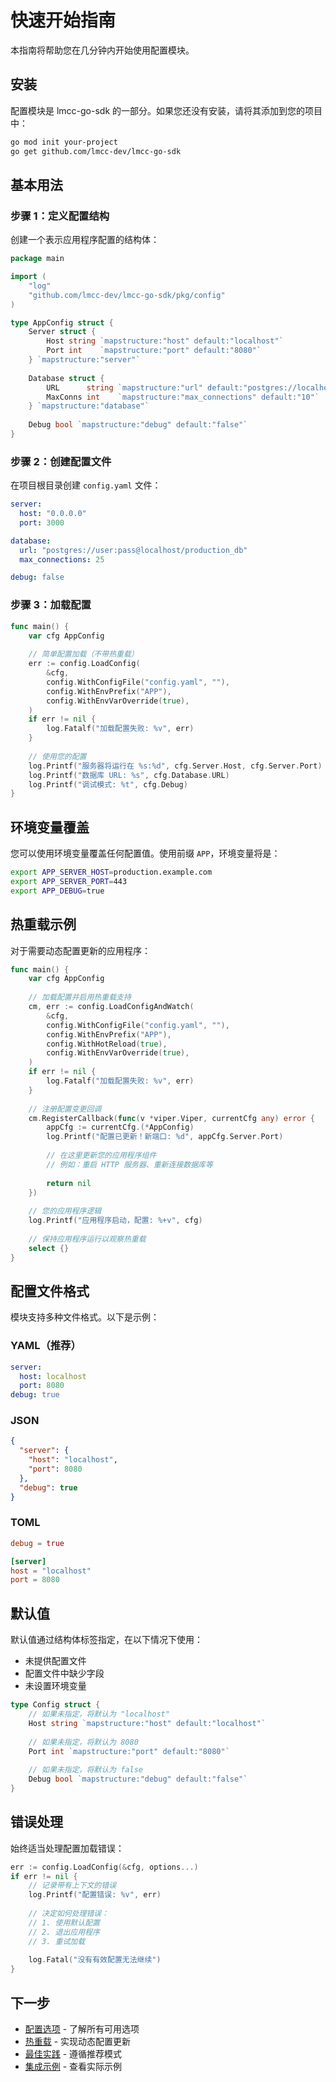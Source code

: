 # 快速开始指南

本指南将帮助您在几分钟内开始使用配置模块。

## 安装

配置模块是 lmcc-go-sdk 的一部分。如果您还没有安装，请将其添加到您的项目中：

```bash
go mod init your-project
go get github.com/lmcc-dev/lmcc-go-sdk
```

## 基本用法

### 步骤 1：定义配置结构

创建一个表示应用程序配置的结构体：

```go
package main

import (
    "log"
    "github.com/lmcc-dev/lmcc-go-sdk/pkg/config"
)

type AppConfig struct {
    Server struct {
        Host string `mapstructure:"host" default:"localhost"`
        Port int    `mapstructure:"port" default:"8080"`
    } `mapstructure:"server"`
    
    Database struct {
        URL      string `mapstructure:"url" default:"postgres://localhost/mydb"`
        MaxConns int    `mapstructure:"max_connections" default:"10"`
    } `mapstructure:"database"`
    
    Debug bool `mapstructure:"debug" default:"false"`
}
```

### 步骤 2：创建配置文件

在项目根目录创建 `config.yaml` 文件：

```yaml
server:
  host: "0.0.0.0"
  port: 3000

database:
  url: "postgres://user:pass@localhost/production_db"
  max_connections: 25

debug: false
```

### 步骤 3：加载配置

```go
func main() {
    var cfg AppConfig
    
    // 简单配置加载（不带热重载）
    err := config.LoadConfig(
        &cfg,
        config.WithConfigFile("config.yaml", ""),
        config.WithEnvPrefix("APP"),
        config.WithEnvVarOverride(true),
    )
    if err != nil {
        log.Fatalf("加载配置失败: %v", err)
    }
    
    // 使用您的配置
    log.Printf("服务器将运行在 %s:%d", cfg.Server.Host, cfg.Server.Port)
    log.Printf("数据库 URL: %s", cfg.Database.URL)
    log.Printf("调试模式: %t", cfg.Debug)
}
```

## 环境变量覆盖

您可以使用环境变量覆盖任何配置值。使用前缀 `APP`，环境变量将是：

```bash
export APP_SERVER_HOST=production.example.com
export APP_SERVER_PORT=443
export APP_DEBUG=true
```

## 热重载示例

对于需要动态配置更新的应用程序：

```go
func main() {
    var cfg AppConfig
    
    // 加载配置并启用热重载支持
    cm, err := config.LoadConfigAndWatch(
        &cfg,
        config.WithConfigFile("config.yaml", ""),
        config.WithEnvPrefix("APP"),
        config.WithHotReload(true),
        config.WithEnvVarOverride(true),
    )
    if err != nil {
        log.Fatalf("加载配置失败: %v", err)
    }
    
    // 注册配置变更回调
    cm.RegisterCallback(func(v *viper.Viper, currentCfg any) error {
        appCfg := currentCfg.(*AppConfig)
        log.Printf("配置已更新！新端口: %d", appCfg.Server.Port)
        
        // 在这里更新您的应用程序组件
        // 例如：重启 HTTP 服务器、重新连接数据库等
        
        return nil
    })
    
    // 您的应用程序逻辑
    log.Printf("应用程序启动，配置: %+v", cfg)
    
    // 保持应用程序运行以观察热重载
    select {}
}
```

## 配置文件格式

模块支持多种文件格式。以下是示例：

### YAML（推荐）
```yaml
server:
  host: localhost
  port: 8080
debug: true
```

### JSON
```json
{
  "server": {
    "host": "localhost",
    "port": 8080
  },
  "debug": true
}
```

### TOML
```toml
debug = true

[server]
host = "localhost"
port = 8080
```

## 默认值

默认值通过结构体标签指定，在以下情况下使用：
- 未提供配置文件
- 配置文件中缺少字段
- 未设置环境变量

```go
type Config struct {
    // 如果未指定，将默认为 "localhost"
    Host string `mapstructure:"host" default:"localhost"`
    
    // 如果未指定，将默认为 8080
    Port int `mapstructure:"port" default:"8080"`
    
    // 如果未指定，将默认为 false
    Debug bool `mapstructure:"debug" default:"false"`
}
```

## 错误处理

始终适当处理配置加载错误：

```go
err := config.LoadConfig(&cfg, options...)
if err != nil {
    // 记录带有上下文的错误
    log.Printf("配置错误: %v", err)
    
    // 决定如何处理错误：
    // 1. 使用默认配置
    // 2. 退出应用程序
    // 3. 重试加载
    
    log.Fatal("没有有效配置无法继续")
}
```

## 下一步

- [配置选项](02_configuration_options.md) - 了解所有可用选项
- [热重载](03_hot_reload.md) - 实现动态配置更新
- [最佳实践](04_best_practices.md) - 遵循推荐模式
- [集成示例](05_integration_examples.md) - 查看实际示例 
